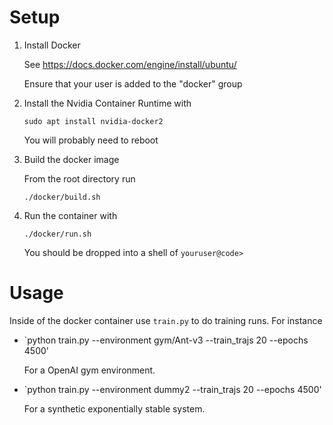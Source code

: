 # Setup

 1. Install Docker

    See https://docs.docker.com/engine/install/ubuntu/

    Ensure that your user is added to the "docker" group

 2. Install the Nvidia Container Runtime with

    `sudo apt install nvidia-docker2`

    You will probably need to reboot

 3. Build the docker image

    From the root directory run

    `./docker/build.sh`

 4. Run the container with

    `./docker/run.sh`
    
    You should be dropped into a shell of `youruser@code>`

# Usage

Inside of the docker container use `train.py` to do training runs. For instance

 - `python train.py --environment gym/Ant-v3 --train\_trajs 20 --epochs 4500'
    
    For a OpenAI gym environment.
 - `python train.py --environment dummy2 --train\_trajs 20 --epochs 4500'
    
    For a synthetic exponentially stable system.